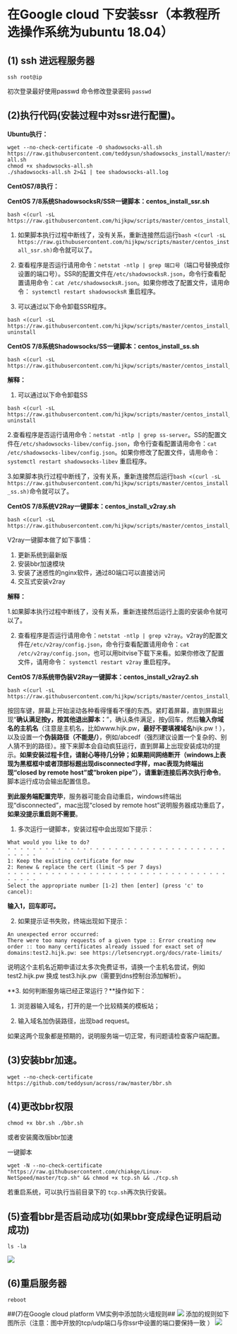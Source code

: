 # 在Google cloud 下安装ssr（本教程所选操作系统为ubuntu 18.04） #
## (1)  ssh 进远程服务器 ##
    ssh root@ip
初次登录最好使用passwd 命令修改登录密码
    `passwd`
## (2)执行代码(安装过程中对ssr进行配置)。 ##

**Ubuntu执行：**

    wget --no-check-certificate -O shadowsocks-all.sh https://raw.githubusercontent.com/teddysun/shadowsocks_install/master/shadowsocks-all.sh
    chmod +x shadowsocks-all.sh
    ./shadowsocks-all.sh 2>&1 | tee shadowsocks-all.log
**CentOS7/8执行：**

**CentOS 7/8系统ShadowsocksR/SSR一键脚本：centos_install_ssr.sh**

```
bash <(curl -sL https://raw.githubusercontent.com/hijkpw/scripts/master/centos_install_ssr.sh)
```

1. 如果脚本执行过程中断线了，没有关系，重新连接然后运行`bash <(curl -sL https://raw.githubusercontent.com/hijkpw/scripts/master/centos_install_ssr.sh)`命令就可以了。

2. 查看程序是否运行请用命令：`netstat -ntlp | grep 端口号`（端口号替换成你设置的端口号）。SSR的配置文件在`/etc/shadowsocksR.json`，命令行查看配置请用命令：`cat /etc/shadowsocksR.json`。如果你修改了配置文件，请用命令： `systemctl restart shadowsocksR` 重启程序。
3. 可以通过以下命令卸载SSR程序。

```
bash <(curl -sL https://raw.githubusercontent.com/hijkpw/scripts/master/centos_install_ssr.sh) uninstall
```



**CentOS 7/8系统Shadowsocks/SS一键脚本：centos_install_ss.sh**

```
bash <(curl -sL https://raw.githubusercontent.com/hijkpw/scripts/master/centos_install_ss.sh)
```

**解释：**

1. 可以通过以下命令卸载SS

```
bash <(curl -sL https://raw.githubusercontent.com/hijkpw/scripts/master/centos_install_ss.sh) uninstall
```

​    2.查看程序是否运行请用命令：`netstat -ntlp | grep ss-server`。SS的配置文件在`/etc/shadowsocks-libev/config.json`，命令行查看配置请用命令：`cat /etc/shadowsocks-libev/config.json`。如果你修改了配置文件，请用命令： `systemctl restart shadowsocks-libev` 重启程序。

   3.如果脚本执行过程中断线了，没有关系，重新连接然后运行`bash <(curl -sL https://raw.githubusercontent.com/hijkpw/scripts/master/centos_install_ss.sh)`命令就可以了。

**CentOS 7/8系统V2Ray一键脚本：centos_install_v2ray.sh**

```
bash <(curl -sL https://raw.githubusercontent.com/hijkpw/scripts/master/centos_install_v2ray.sh)
```

V2ray一键脚本做了如下事情：

1. 更新系统到最新版
2. 安装bbr加速模块
3. 安装了迷惑性的nginx软件，通过80端口可以直接访问
4. 交互式安装v2ray

**解释：**

​	1.如果脚本执行过程中断线了，没有关系，重新连接然后运行上面的安装命令就可以了。

2. 查看程序是否运行请用命令：`netstat -ntlp | grep v2ray`。v2ray的配置文件在`/etc/v2ray/config.json`，命令行查看配置请用命令：`cat /etc/v2ray/config.json`，也可以用bitvise下载下来看。如果你修改了配置文件，请用命令： `systemctl restart v2ray` 重启程序。

**CentOS 7/8系统带伪装V2Ray一键脚本：centos_install_v2ray2.sh**

```
bash <(curl -sL https://raw.githubusercontent.com/hijkpw/scripts/master/centos_install_v2ray2.sh)
```

按回车键，屏幕上开始滚动各种看得懂看不懂的东西。紧盯着屏幕，直到屏幕出现“**确认满足按y，按其他退出脚本：**”，确认条件满足，按y回车，然后**输入你域名的主机名**（注意是主机名，比如www.hijk.pw，**最好不要填裸域名**hijk.pw！），以及设置一个**伪装路径（不能是/）**，例如/abcedf（强烈建议设置一个复杂的、别人猜不到的路径）。接下来脚本会自动疯狂运行，直到屏幕上出现安装成功的提示。**如果安装过程卡住，请耐心等待几分钟；如果期间网络断开（windows上表现为黑框框中或者顶部标题出现disconnected字样，mac表现为终端出现“closed by remote host”或”broken pipe”），请重新连接后再次执行命令**。脚本运行成功会输出配置信息。

**到此服务端配置完毕**，服务器可能会自动重启，windows终端出现“disconnected”，mac出现“closed by remote host”说明服务器成功重启了，**如果没提示重启则不需要**。

1. 多次运行一键脚本，安装过程中会出现如下提示：

```
What would you like to do?
- - - - - - - - - - - - - - - - - - - - - - - - - - - - - - - - - - - - - - - -
1: Keep the existing certificate for now
2: Renew & replace the cert (limit ~5 per 7 days)
- - - - - - - - - - - - - - - - - - - - - - - - - - - - - - - - - - - - - - - -
Select the appropriate number [1-2] then [enter] (press 'c' to cancel):
```

**输入1，回车即可。**

2. 如果提示证书失败，终端出现如下提示：

```
An unexpected error occurred:
There were too many requests of a given type :: Error creating new order :: too many certificates already issued for exact set of domains:test2.hijk.pw: see https://letsencrypt.org/docs/rate-limits/
```

说明这个主机名近期申请过太多次免费证书，请换一个主机名尝试，例如test2.hijk.pw 换成 test3.hijk.pw（需要到dns控制台添加解析）。

**3. 如何判断服务端已经正常运行？**操作如下：

1. 浏览器输入域名，打开的是一个比较精美的模板站；

2. 输入域名加伪装路径，出现bad request。

如果这两个现象都是预期的，说明服务端一切正常，有问题请检查客户端配置。

## (3)安装bbr加速。 ##

    wget --no-check-certificate https://github.com/teddysun/across/raw/master/bbr.sh
## (4)更改bbr权限 ##

    chmod +x bbr.sh ./bbr.sh
或者安装魔改版bbr加速

一键脚本

```
wget -N --no-check-certificate "https://raw.githubusercontent.com/chiakge/Linux-NetSpeed/master/tcp.sh" && chmod +x tcp.sh && ./tcp.sh
```

若重启系统，可以执行当前目录下的 `tcp.sh`再次执行安装。



## (5)查看bbr是否启动成功(如果bbr变成绿色证明启动成功)

    ls -la
![](https://i.imgur.com/6r5GOa3.png)
## (6)重启服务器 ##
    reboot
##(7)在Google cloud platform VM实例中添加防火墙规则##
![](https://i.imgur.com/PMxW0xE.png)
添加的规则如下图所示（注意：图中开放的tcp/udp端口与你ssr中设置的端口要保持一致 ）
![](https://i.imgur.com/OS9EzKd.png)